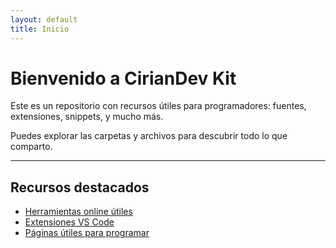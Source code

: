```yaml
---
layout: default
title: Inicio
---
```


# Bienvenido a CirianDev Kit

Este es un repositorio con recursos útiles para programadores: fuentes, extensiones, snippets, y mucho más.

Puedes explorar las carpetas y archivos para descubrir todo lo que comparto.

---

## Recursos destacados

- [Herramientas online útiles](herramientas-utiles.md)
- [Extensiones VS Code](extensiones-vscode/README.md)
- [Páginas útiles para programar](docs/paginas_utiles.md)


<!-- 
- [Componentes Flutter](componentes-flutter/) 
-->
